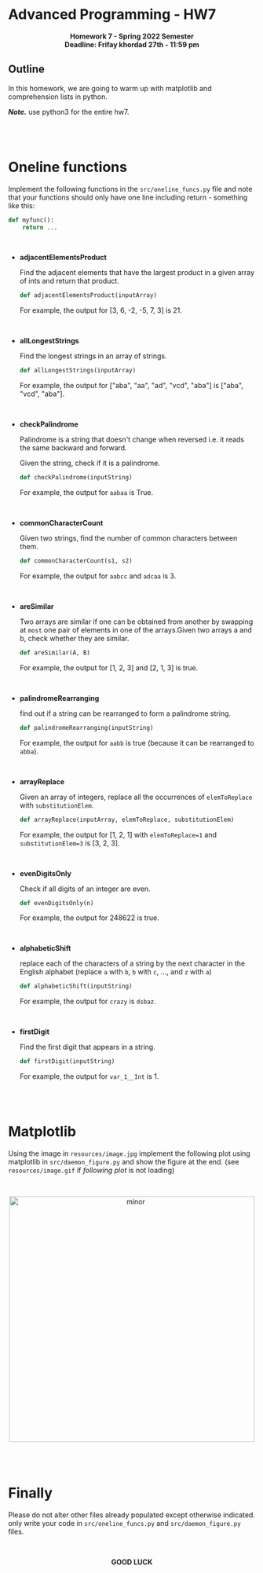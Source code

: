# Advanced Programming - HW7
<p  align="center"> <b>Homework 7 - Spring 2022 Semester <br> Deadline: Frifay khordad 27th - 11:59 pm</b> </p>

## Outline
In this homework, we are going to warm up with matplotlib and comprehension lists in python.

***Note.*** use python3 for the entire hw7.

</br>
</br>

# Oneline functions
Implement the following functions in the `src/oneline_funcs.py` file and note that your functions should only have one line including return - something like this:

```py
def myfunc():
	return ...
```
</br>

- **adjacentElementsProduct**
	
	Find the adjacent elements that have the largest product in a given array of ints and return that product.
	```py
	def adjacentElementsProduct(inputArray)
	```
	For example, the output for  [3, 6, -2, -5, 7, 3] is 21.

</br>

- **allLongestStrings**
	
	Find the longest strings in an array of strings.
	```py
	def allLongestStrings(inputArray)
	```
	For example, the output for  ["aba", "aa", "ad", "vcd", "aba"] is ["aba", "vcd", "aba"].

</br>

- **checkPalindrome**

	Palindrome is a string that doesn't change when reversed i.e. it reads the same backward and forward.

	Given the string, check if it is a palindrome.
	```py
	def checkPalindrome(inputString)
	```
	For example, the output for  `aabaa` is True.

</br>

- **commonCharacterCount**
	
	Given two strings, find the number of common characters between them.
	```py
	def commonCharacterCount(s1, s2)
	```
	For example, the output for `aabcc` and `adcaa` is 3.

</br>

- **areSimilar**
	
	Two arrays are similar if one can be obtained from another by swapping at `most` one pair of elements in one of the arrays.Given two arrays a and b, check whether they are similar.
	```py
	def areSimilar(A, B)
	```
	For example, the output for [1, 2, 3] and [2, 1, 3] is true.

</br>

- **palindromeRearranging**
	
	find out if a string can be rearranged to form a palindrome string.
	```py
	def palindromeRearranging(inputString)
	```
	For example, the output for `aabb` is true (because it can be rearranged to `abba`).


</br>

- **arrayReplace**
	
	Given an array of integers, replace all the occurrences of `elemToReplace` with `substitutionElem`.
	```py
	def arrayReplace(inputArray, elemToReplace, substitutionElem)
	```
	For example, the output for [1, 2, 1] with `elemToReplace=1` and `substitutionElem=3` is [3, 2, 3].

</br>

- **evenDigitsOnly**
	
	Check if all digits of an integer are even.
	```py
	def evenDigitsOnly(n)
	```
	For example, the output for 248622 is true.

</br>

- **alphabeticShift**
	
	replace each of the characters of a string by the next character in the English alphabet (replace `a` with `b`, `b` with `c`, ..., and `z` with `a`)
	```py
	def alphabeticShift(inputString)
	```
	For example, the output for `crazy` is `dsbaz`.

</br>

- **firstDigit**
	
	Find the first digit that appears in a string.
	```py
	def firstDigit(inputString)
	```
	For example, the output for `var_1__Int` is 1.

</br>
</br>

# Matplotlib
Using the image in `resources/image.jpg` implement the following plot using matplotlib in `src/daemon_figure.py` and show the figure at the end.
(see `resources/image.gif` if *following plot* is not loading)


<br>
<p align="center">
<img src="resources/image.gif" alt="minor"
title="plot" width="500" align="middle" />
</p>
<br>


</br>

# Finally
Please do not alter other files already populated except otherwise indicated. only write your code in `src/oneline_funcs.py` and `src/daemon_figure.py` files.


<br/>
<p  align="center"> <b>GOOD LUCK</b> </p>
